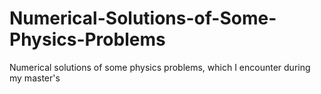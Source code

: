# Numerical-Solutions-of-Some-Physics-Problems
Numerical solutions of some physics problems, which I encounter during my master's 

